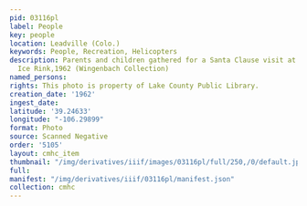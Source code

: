 ```yaml
---
pid: 03116pl
label: People
key: people
location: Leadville (Colo.)
keywords: People, Recreation, Helicopters
description: Parents and children gathered for a Santa Clause visit at the Huck Finn
  Ice Rink,1962 (Wingenbach Collection)
named_persons: 
rights: This photo is property of Lake County Public Library.
creation_date: '1962'
ingest_date: 
latitude: '39.24633'
longitude: "-106.29899"
format: Photo
source: Scanned Negative
order: '5105'
layout: cmhc_item
thumbnail: "/img/derivatives/iiif/images/03116pl/full/250,/0/default.jpg"
full: 
manifest: "/img/derivatives/iiif/03116pl/manifest.json"
collection: cmhc
---
```

